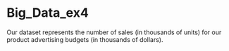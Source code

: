 # Big_Data_ex4

Our dataset represents the number of sales (in thousands of units) for our product advertising budgets (in thousands of dollars).

